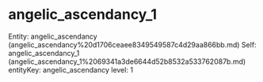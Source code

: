 # angelic_ascendancy_1

Entity: angelic_ascendancy (angelic_ascendancy%20d1706ceaee8349549587c4d29aa866bb.md)
Self: angelic_ascendancy_1 (angelic_ascendancy_1%2069341a3de6644d52b8532a533762087b.md)
entityKey: angelic_ascendancy
level: 1

[](Untitled%208fcbb76162f54655b8c1f75fd609b6a1.md)